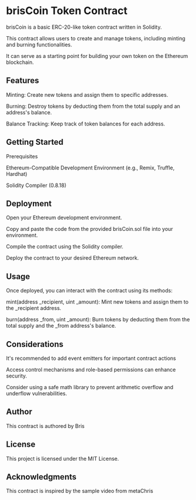 # brisCoin Token Contract

brisCoin is a basic ERC-20-like token contract written in Solidity. 

This contract allows users to create and manage tokens, including minting and burning functionalities. 

It can serve as a starting point for building your own token on the Ethereum blockchain.

## Features

Minting: Create new tokens and assign them to specific addresses.

Burning: Destroy tokens by deducting them from the total supply and an address's balance.

Balance Tracking: Keep track of token balances for each address.

## Getting Started

Prerequisites

Ethereum-Compatible Development Environment (e.g., Remix, Truffle, Hardhat)

Solidity Compiler (0.8.18)

## Deployment

Open your Ethereum development environment.

Copy and paste the code from the provided brisCoin.sol file into your environment.

Compile the contract using the Solidity compiler.

Deploy the contract to your desired Ethereum network.

## Usage

Once deployed, you can interact with the contract using its methods:

mint(address _recipient, uint _amount): Mint new tokens and assign them to the _recipient address.

burn(address _from, uint _amount): Burn tokens by deducting them from the total supply and the _from address's balance.

## Considerations

It's recommended to add event emitters for important contract actions

Access control mechanisms and role-based permissions can enhance security.

Consider using a safe math library to prevent arithmetic overflow and underflow vulnerabilities.

## Author

This contract is authored by Bris

## License

This project is licensed under the MIT License.

## Acknowledgments

This contract is inspired by the sample video from metaChris
